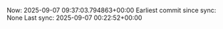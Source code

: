 Now: 2025-09-07 09:37:03.794863+00:00 Earliest commit since sync: None Last sync: 2025-09-07 00:22:52+00:00
